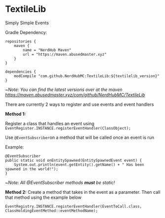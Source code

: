 # TextileLib

Simply Simple Events

Gradle Dependency:

```
repositories {
    maven {
        name = "NerdHub Maven"
        url = "https://maven.abusedmaster.xyz"
    }
}

dependencies {
    modCompile "com.github.NerdHubMC:TextileLib:${textilelib_version}"
}
```

~*Note: You can find the latest versions over at the maven *https://maven.abusedmaster.xyz/com/github/NerdHubMC/TextileLib**

There are currently 2 ways to register and use events and event handlers

**Method 1:**

Register a class that handles an event using
`EventRegister.INSTANCE.registerEventHandler(ClassObject);`

Use `@EventSubscriber`on a method that will be called once an event is run

Example:
```
@EventSubscriber
public static void onEntitySpawned(EntitySpawnedEvent event) {
	System.out.println(event.getEntity().getName() + " Has been spawned in the world!");
}
```
~*Note: All @EventSubscriber methods **must** be static!*

**Method 2:**
Create a method that takes in the event as a parameter. Then call that method using the example below

```
EventRegistry.INSTANCE.registerEventHandler(EventToCall.class, ClassHoldingEventMethod::eventMethodName);
```